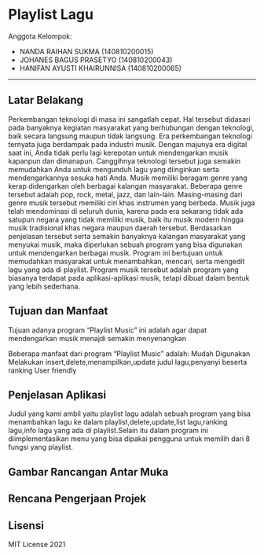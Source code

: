 # Playlist Lagu

Anggota Kelompok:
* NANDA RAIHAN SUKMA (140810200015)
* JOHANES BAGUS PRASETYO (140810200043)
* HANIFAN AYUSTI KHAIRUNNISA (140810200065)
---
## Latar Belakang
Perkembangan teknologi di masa ini sangatlah cepat. Hal tersebut didasari pada banyaknya kegiatan masyarakat yang berhubungan dengan teknologi, baik secara langsung maupun tidak langsung. Era perkembangan teknologi ternyata juga berdampak pada industri musik. Dengan majunya era digital saat ini, Anda tidak perlu lagi kerepotan untuk mendengarkan musik kapanpun dan dimanapun. Canggihnya teknologi tersebut juga semakin memudahkan Anda untuk mengunduh lagu yang diinginkan serta mendengarkannya sesuka hati Anda.
Musik memiliki beragam genre yang kerap didengarkan oleh berbagai kalangan masyarakat. Beberapa genre tersebut adalah pop, rock, metal, jazz, dan lain-lain. Masing-masing dari genre musik tersebut memiliki ciri khas instrumen yang berbeda. Musik juga telah mendominasi di seluruh dunia, karena pada era sekarang tidak ada satupun negara yang tidak memiliki musik, baik itu musik modern hingga musik tradisional khas negara maupun daerah tersebut.
Berdasarkan penjelasan tersebut serta semakin banyaknya kalangan masyarakat yang menyukai musik, maka diperlukan sebuah program yang bisa digunakan untuk mendengarkan berbagai musik. Program ini bertujuan untuk memudahkan masyarakat untuk menambahkan, mencari, serta mengedit lagu yang ada di playlist. Program musik tersebut adalah program yang biasanya terdapat pada aplikasi-aplikasi musik, tetapi dibuat dalam bentuk yang lebih sederhana.


## Tujuan dan Manfaat
Tujuan adanya program “Playlist Music” ini adalah agar dapat mendengarkan musik menajdi semakin menyenangkan

Beberapa manfaat dari program “Playlist Music” adalah:
Mudah Digunakan
Melakukan insert,delete,menampilkan,update judul lagu,penyanyi beserta ranking
User friendly

## Penjelasan Aplikasi
Judul yang kami ambil yaitu playlist lagu  adalah sebuah program yang bisa menambahkan lagu ke dalam playlist,delete,update,list lagu,ranking lagu,info lagu yang ada di playlist.Selain itu dalam program ini diimplementasikan menu yang bisa dipakai pengguna untuk memilih dari 8 fungsi yang playlist.

## Gambar Rancangan Antar Muka
<!--
Buat rancangan antar muka selengkap mungkin sesuai fungsi aplikasinya. rancangan antar muka
diusahakan serapih dan seindah mungkin. tools yang digunakan dalam pembuatan rancangan gambar
dibebaskan sesuai kreatifitas kalian
!-->


## Rencana Pengerjaan Projek

<!--
Dalam kondisi pandemi seperti ini, tidak memungkinkan untuk bertemu bertatap muka. Maka dari itu
jelaskan bagaimana kalian bekerja sama, berkoordinasi, pembagian kerja.Tools apa yang kalian gunakan
untuk bekerja bersama sama cth github, google docs, google meet>ibebaskan sesuai kreatifitas kalian
!-->


## Lisensi

MIT License 2021
